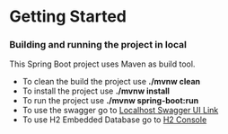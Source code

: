 # Getting Started

### Building and running the project in local
This Spring Boot project uses Maven as build tool.
* To clean the build the project use **__./mvnw clean__**
* To install the project use **__./mvnw install__**
* To run the project use **__./mvnw spring-boot:run__**
* To use the swagger go to [ Localhost Swagger UI Link ](http://localhost:8080/swagger-ui.html)
* To use H2 Embedded Database go to [ H2 Console ](http://localhost:8080/h2)
